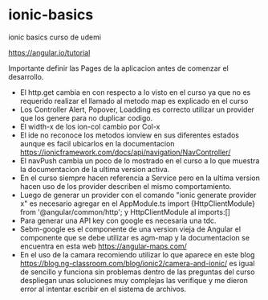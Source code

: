 # ionic-basics
ionic basics curso de udemi

https://angular.io/tutorial

Importante definir las Pages de la aplicacion antes de comenzar el desarrollo.

* El http.get cambia en con respecto a lo visto en el curso ya que no es requerido realizar el llamado al metodo map es explicado en el curso
* Los Controller Alert, Popover, Loadding es correcto utilizar un provider que los genere para no duplicar codigo.
* El width-x de los ion-col cambio por Col-x 
* El ide no reconoce los metodos ionview en sus diferentes estados aunque es facil ubicarlos en la documentacion https://ionicframework.com/docs/api/navigation/NavController/
* El navPush cambia un poco de lo mostrado en el curso a lo que muestra la documentacion de la ultima version activa.
* En el curso siempre hacen referencia a Service pero en la ultima version hacen uso de los provider describen el mismo comportamiento.
* Luego de generar un provider con el comando "ionic generate provider x" es necesario agregar en el AppModule.ts import {HttpClientModule} from '@angular/common/http'; y HttpClientModule al imports:[] 
* Para generar una API key con google es necesaria una tdc.
* Sebm-google es el componente de una version vieja de Angular el componente que se debe utilizar es agm-map y la documentacion se encuentra en esta web https://angular-maps.com/
* En el uso de la camara recomiendo utilizar lo que aparece en este blog https://blog.ng-classroom.com/blog/ionic2/camera-and-ionic/ es igual de sencillo y funciona sin problemas dentro de las preguntas del curso despliegan unas soluciones muy complejas las verifique y me dieron error al intentar escribir en el sistema de archivos.



